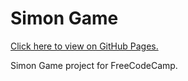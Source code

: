 # Simon Game

[Click here to view on GitHub Pages.](https://mca62511.github.io/fcc-simon)

Simon Game project for FreeCodeCamp.